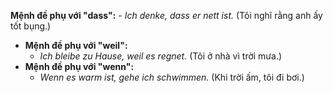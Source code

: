 **Mệnh đề phụ với "dass":**
    - _Ich denke, dass er nett ist._ (Tôi nghĩ rằng anh ấy tốt bụng.)
- **Mệnh đề phụ với "weil":**
    - _Ich bleibe zu Hause, weil es regnet._ (Tôi ở nhà vì trời mưa.)
- **Mệnh đề phụ với "wenn":**
    - _Wenn es warm ist, gehe ich schwimmen._ (Khi trời ấm, tôi đi bơi.)